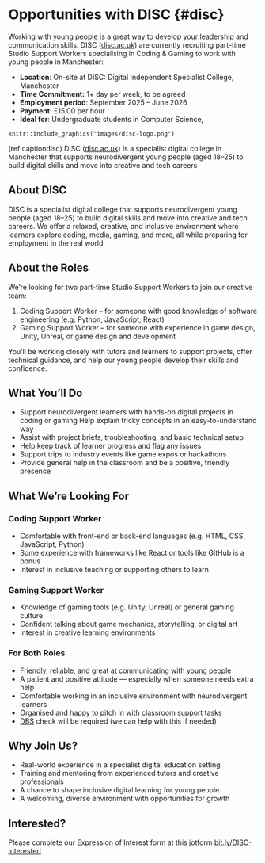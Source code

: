 # Opportunities with DISC {#disc}

Working with young people is a great way to develop your leadership and communication skills. DISC ([disc.ac.uk](https://disc.ac.uk)) are currently recruiting part-time Studio Support Workers specialising in Coding & Gaming to work with young people in Manchester:

* **Location**: On-site at DISC: Digital Independent Specialist College, Manchester
* **Time Commitment:** 1+ day per week, to be agreed
* **Employment period**: September 2025 – June 2026
* **Payment**: £15.00 per hour
* **Ideal for**: Undergraduate students in Computer Science, 

```{r disc-fig, echo = FALSE, fig.align = "center", out.width = "100%", fig.cap = "(ref:captiondisc)"}
knitr::include_graphics("images/disc-logo.png")
```

(ref:captiondisc) DISC ([disc.ac.uk](https://disc.ac.uk)) is a specialist digital college in Manchester that supports neurodivergent young people (aged 18–25) to build digital skills and move into creative and tech careers

## About DISC

DISC is a specialist digital college that supports neurodivergent young people (aged 18–25) to build digital skills and move into creative and tech careers. We offer a relaxed, creative, and inclusive environment where learners explore coding, media, gaming, and more, all while preparing for employment in the real world.

## About the Roles

We’re looking for two part-time Studio Support Workers to join our creative team:

1. Coding Support Worker – for someone with good knowledge of software engineering (e.g. Python, JavaScript, React)
2. Gaming Support Worker – for someone with experience in game design, Unity, Unreal, or game design and development

You’ll be working closely with tutors and learners to support projects, offer technical guidance, and help our young people develop their skills and confidence.

## What You’ll Do

* Support neurodivergent learners with hands-on digital projects in coding or
gaming Help explain tricky concepts in an easy-to-understand way
* Assist with project briefs, troubleshooting, and basic technical setup
* Help keep track of learner progress and flag any issues
* Support trips to industry events like game expos or hackathons
* Provide general help in the classroom and be a positive, friendly presence

## What We’re Looking For

### Coding Support Worker

* Comfortable with front-end or back-end languages (e.g. HTML, CSS, JavaScript, Python)
*  Some experience with frameworks like React or tools like GitHub is a bonus
*  Interest in inclusive teaching or supporting others to learn

### Gaming Support Worker
* Knowledge of gaming tools (e.g. Unity, Unreal) or general gaming culture
* Confident talking about game mechanics, storytelling, or digital art
* Interest in creative learning environments

### For Both Roles

* Friendly, reliable, and great at communicating with young people
* A patient and positive attitude — especially when someone needs extra help
* Comfortable working in an inclusive environment with neurodivergent learners
* Organised and happy to pitch in with classroom support tasks
* [DBS](https://en.wikipedia.org/wiki/Disclosure_and_Barring_Service) check will be required (we can help with this if needed)

## Why Join Us?

* Real-world experience in a specialist digital education setting
* Training and mentoring from experienced tutors and creative professionals
* A chance to shape inclusive digital learning for young people
* A welcoming, diverse environment with opportunities for growth

## Interested?

Please complete our Expression of Interest form at this jotform [bit.ly/DISC-interested](https://bit.ly/DISC-interested)